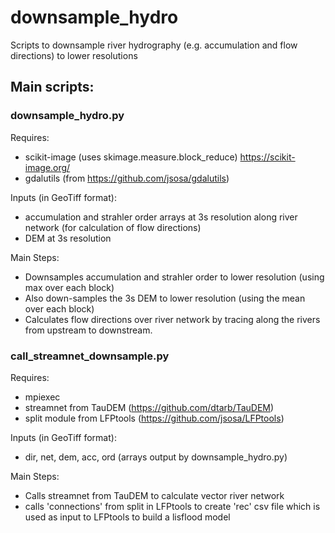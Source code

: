 # downsample_hydro
Scripts to downsample river hydrography (e.g. accumulation and flow directions) to lower resolutions

## Main scripts:
### downsample_hydro.py
 
 Requires: 
  - scikit-image (uses skimage.measure.block_reduce) https://scikit-image.org/
  - gdalutils (from https://github.com/jsosa/gdalutils)
  
 Inputs (in GeoTiff format):
  - accumulation and strahler order arrays at 3s resolution along river network (for calculation of flow directions)
  - DEM at 3s resolution
  
 Main Steps:
  - Downsamples accumulation and strahler order to lower resolution (using max over each block)
  - Also down-samples the 3s DEM to lower resolution (using the mean over each block)
  - Calculates flow directions over river network by tracing along the rivers from upstream to downstream. 
 
 ### call_streamnet_downsample.py
 
 Requires: 
 - mpiexec
 - streamnet from TauDEM (https://github.com/dtarb/TauDEM)
 - split module from LFPtools (https://github.com/jsosa/LFPtools)
  
 Inputs (in GeoTiff format):
  - dir, net, dem, acc, ord (arrays output by downsample_hydro.py)
  
 Main Steps:
  - Calls streamnet from TauDEM to calculate vector river network
  - calls 'connections' from split in LFPtools to create 'rec' csv file which is used as input to LFPtools to build a lisflood model
